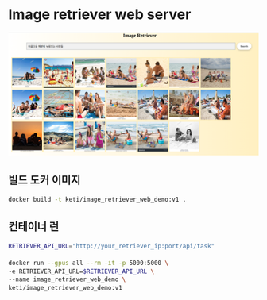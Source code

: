 # Image retriever web server

![Image selector](../../images/image_retriever.png)



## 빌드 도커 이미지

```bash
docker build -t keti/image_retriever_web_demo:v1 .
```

## 컨테이너 런


```bash
RETRIEVER_API_URL="http://your_retriever_ip:port/api/task"

docker run --gpus all --rm -it -p 5000:5000 \
-e RETRIEVER_API_URL=$RETRIEVER_API_URL \
--name image_retriever_web_demo \
keti/image_retriever_web_demo:v1
```

